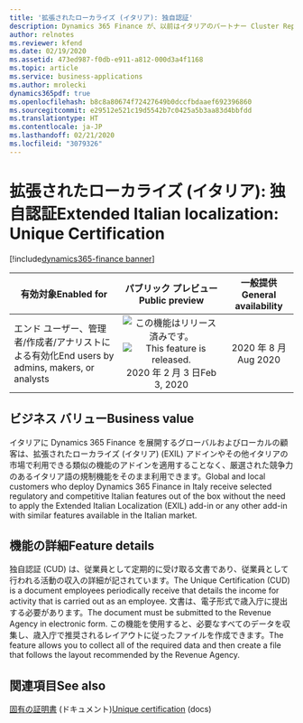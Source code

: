 ```yaml
---
title: '拡張されたローカライズ (イタリア): 独自認証'
description: Dynamics 365 Finance が、以前はイタリアのパートナー Cluster Reply によって提供された、拡張されたローカライズ (イタリア) (EXIL) アドインでのみ利用可能であった、イタリア語固有の機能セットが利用できるように拡張されました。
author: relnotes
ms.reviewer: kfend
ms.date: 02/19/2020
ms.assetid: 473ed987-f0db-e911-a812-000d3a4f1168
ms.topic: article
ms.service: business-applications
ms.author: mrolecki
dynamics365pdf: true
ms.openlocfilehash: b8c8a80674f72427649b0dccfbdaaef692396860
ms.sourcegitcommit: e29512e521c19d5542b7c0425a5b3aa83d4bbfdd
ms.translationtype: HT
ms.contentlocale: ja-JP
ms.lasthandoff: 02/21/2020
ms.locfileid: "3079326"
---
```

# <a name="extended-italian-localization-unique-certification"></a><span data-ttu-id="b8ebe-103">拡張されたローカライズ (イタリア): 独自認証</span><span class="sxs-lookup"><span data-stu-id="b8ebe-103">Extended Italian localization: Unique Certification</span></span>
[!include[dynamics365-finance banner](../includes/dynamics365-finance.md)]

| <span data-ttu-id="b8ebe-104">有効対象</span><span class="sxs-lookup"><span data-stu-id="b8ebe-104">Enabled for</span></span>    |  <span data-ttu-id="b8ebe-105">パブリック プレビュー</span><span class="sxs-lookup"><span data-stu-id="b8ebe-105">Public preview</span></span> | <span data-ttu-id="b8ebe-106">一般提供</span><span class="sxs-lookup"><span data-stu-id="b8ebe-106">General availability</span></span> | 
| ---------- | :----------: |:----------: |
|<span data-ttu-id="b8ebe-107">エンド ユーザー、管理者/作成者/アナリストによる有効化</span><span class="sxs-lookup"><span data-stu-id="b8ebe-107">End users by admins, makers, or analysts</span></span>|<span data-ttu-id="b8ebe-108">![この機能はリリース済みです。](/dynamics365-release-plan/media/green-checkmark.png "この機能はリリース済みです。")</span><span class="sxs-lookup"><span data-stu-id="b8ebe-108">![This feature is released.](/dynamics365-release-plan/media/green-checkmark.png "This feature is released.")</span></span> <span data-ttu-id="b8ebe-109">2020 年 2 月 3 日</span><span class="sxs-lookup"><span data-stu-id="b8ebe-109">Feb 3, 2020</span></span>| <span data-ttu-id="b8ebe-110">2020 年 8 月</span><span class="sxs-lookup"><span data-stu-id="b8ebe-110">Aug 2020</span></span>|


## <a name="business-value"></a><span data-ttu-id="b8ebe-111">ビジネス バリュー</span><span class="sxs-lookup"><span data-stu-id="b8ebe-111">Business value</span></span>
<!-- bv start -->
<span data-ttu-id="b8ebe-112">イタリアに Dynamics 365 Finance を展開するグローバルおよびローカルの顧客は、拡張されたローカライズ (イタリア) (EXIL) アドインやその他イタリアの市場で利用できる類似の機能のアドインを適用することなく、厳選された競争力のあるイタリア語の規制機能をそのまま利用できます。</span><span class="sxs-lookup"><span data-stu-id="b8ebe-112">Global and local customers who deploy Dynamics 365 Finance in Italy receive selected regulatory and competitive Italian features out of the box without the need to apply the Extended Italian Localization (EXIL) add-in or any other add-in with similar features available in the Italian market.</span></span>
<!-- bv end -->



## <a name="feature-details"></a><span data-ttu-id="b8ebe-113">機能の詳細</span><span class="sxs-lookup"><span data-stu-id="b8ebe-113">Feature details</span></span>
<!--feature detail start -->
<span data-ttu-id="b8ebe-114">独自認証 (CUD) は、従業員として定期的に受け取る文書であり、従業員として行われる活動の収入の詳細が記されています。</span><span class="sxs-lookup"><span data-stu-id="b8ebe-114">The Unique Certification (CUD) is a document employees periodically receive that details the income for activity that is carried out as an employee.</span></span> <span data-ttu-id="b8ebe-115">文書は、電子形式で歳入庁に提出する必要があります。</span><span class="sxs-lookup"><span data-stu-id="b8ebe-115">The document must be submitted to the Revenue Agency in electronic form.</span></span> <span data-ttu-id="b8ebe-116">この機能を使用すると、必要なすべてのデータを収集し、歳入庁で推奨されるレイアウトに従ったファイルを作成できます。</span><span class="sxs-lookup"><span data-stu-id="b8ebe-116">The feature allows you to collect all of the required data and then create a file that follows the layout recommended by the Revenue Agency.</span></span>
<!--feature detail end -->










## <a name="see-also"></a><span data-ttu-id="b8ebe-117">関連項目</span><span class="sxs-lookup"><span data-stu-id="b8ebe-117">See also</span></span>

<span data-ttu-id="b8ebe-118">[固有の証明書](https://docs.microsoft.com/dynamics365/finance/localizations/emea-ita-exil-unique-certification) (ドキュメント)</span><span class="sxs-lookup"><span data-stu-id="b8ebe-118">[Unique certification](https://docs.microsoft.com/dynamics365/finance/localizations/emea-ita-exil-unique-certification) (docs)</span></span>
